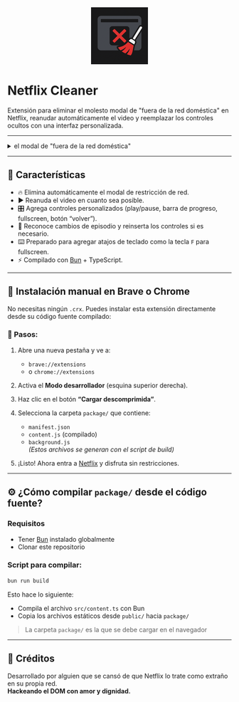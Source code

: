 <div align="center">
    <img src="package/icons/icon128.png" alt="Netflix Cleaner"/>
</div>

# Netflix Cleaner

Extensión para eliminar el molesto modal de "fuera de la red doméstica" en Netflix, reanudar automáticamente el video y reemplazar los controles ocultos con una interfaz personalizada.

---
<details>
<summary>el modal de "fuera de la red doméstica"</summary>
<img src="modal-netflix.png"/>
</details>

---

## 🚀 Características

- 🔥 Elimina automáticamente el modal de restricción de red.
- ▶️ Reanuda el video en cuanto sea posible.
- 🎛️ Agrega controles personalizados (play/pause, barra de progreso, fullscreen, botón “volver”).
- 🧠 Reconoce cambios de episodio y reinserta los controles si es necesario.
- ⌨️ Preparado para agregar atajos de teclado como la tecla `F` para fullscreen.
- ⚡️ Compilado con [Bun](https://bun.sh/) + TypeScript.

---

## 🧪 Instalación manual en Brave o Chrome

No necesitas ningún `.crx`. Puedes instalar esta extensión directamente desde su código fuente compilado:

### 🧭 Pasos:

1. Abre una nueva pestaña y ve a:
   - `brave://extensions`  
   - o `chrome://extensions`

2. Activa el **Modo desarrollador** (esquina superior derecha).

3. Haz clic en el botón **“Cargar descomprimida”**.

4. Selecciona la carpeta `package/` que contiene:
   - `manifest.json`
   - `content.js` (compilado)
   - `background.js`  
   *(Estos archivos se generan con el script de build)*

5. ¡Listo! Ahora entra a [Netflix](https://www.netflix.com/) y disfruta sin restricciones.

---

## ⚙️ ¿Cómo compilar `package/` desde el código fuente?

### Requisitos

- Tener [Bun](https://bun.sh/) instalado globalmente
- Clonar este repositorio

### Script para compilar:

```bash
bun run build
```

Esto hace lo siguiente:
- Compila el archivo `src/content.ts` con Bun
- Copia los archivos estáticos desde `public/` hacia `package/`

> La carpeta `package/` es la que se debe cargar en el navegador

---

## 🧠 Créditos

Desarrollado por alguien que se cansó de que Netflix lo trate como extraño en su propia red.  
**Hackeando el DOM con amor y dignidad.**
